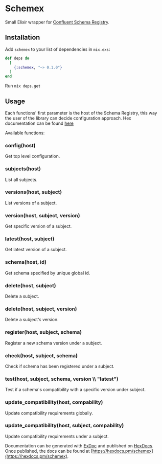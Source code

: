 # Schemex

Small Elixir wrapper for [Confluent Schema Registry](https://github.com/confluentinc/schema-registry).

## Installation

Add `schemex` to your list of dependencies in `mix.exs`:

```elixir
def deps do
  [
    {:schemex, "~> 0.1.0"}
  ]
end
```

Run `mix deps.get`

## Usage

Each functions' first parameter is the host of the Schema Registry, this way the user of the library can decide configuration approach.
Hex documentation can be found [here](https://hexdocs.pm/schemex)

Available functions:

### config(host)
Get top level configuration.

### subjects(host)
List all subjects.

### versions(host, subject)
List versions of a subject.

### version(host, subject, version)
Get specific version of a subject.

### latest(host, subject)
Get latest version of a subject.

### schema(host, id)
Get schema specified by unique global id.

### delete(host, subject)
Delete a subject.

### delete(host, subject, version)
Delete a subject's version.

### register(host, subject, schema)
Register a new schema version under a subject.

### check(host, subject, schema)
Check if schema has been registered under a subject.

### test(host, subject, schema, version \\\ "latest")
Test if a schema's compatibility with a specific version under subject.

### update_compatibility(host, compability)
Update compatibility requirements globally.

### update_compatibility(host, subject, compability)
Update compatibility requirements under a subject.

Documentation can be generated with [ExDoc](https://github.com/elixir-lang/ex_doc)
and published on [HexDocs](https://hexdocs.pm). Once published, the docs can
be found at [https://hexdocs.pm/schemex](https://hexdocs.pm/schemex).
